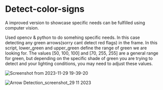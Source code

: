 # Detect-color-signs
A improved version to showcase specific needs can be fulfilled using computer vision.

Used opencv & python to do somehing specific needs. In this case detecting any green arrows(sorry cant detect red flags) in the frame.
In this script, lower_green and upper_green define the range of green we are looking for. The values [50, 100, 100] and [70, 255, 255] are a general range for green, but depending on the specific shade of green you are trying to detect and your lighting conditions, you may need to adjust these values.  

![Screenshot from 2023-11-29 19-39-20](https://github.com/fh1m/Detect-color-signs/assets/132839265/8a2eb5ad-2257-49dd-8c17-b31662494f80)

![Arrow Detection_screenshot_29 11 2023](https://github.com/fh1m/Detect-color-signs/assets/132839265/8197cf5b-d225-45a7-8612-d3a62ed3b42a)
